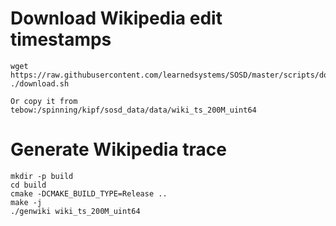# Download Wikipedia edit timestamps
```
wget https://raw.githubusercontent.com/learnedsystems/SOSD/master/scripts/download.sh
./download.sh

Or copy it from tebow:/spinning/kipf/sosd_data/data/wiki_ts_200M_uint64
```

# Generate Wikipedia trace
```
mkdir -p build
cd build
cmake -DCMAKE_BUILD_TYPE=Release ..
make -j
./genwiki wiki_ts_200M_uint64
```

